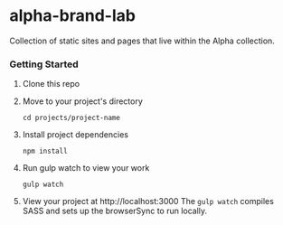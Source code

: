 # alpha-brand-lab
Collection of static sites and pages that live within the Alpha collection.


### Getting Started
1. Clone this repo
1. Move to your project's directory
	
	```
    cd projects/project-name
    ```
1. Install project dependencies

    ```
    npm install
    ```

1. Run gulp watch to view your work

    ```
    gulp watch
    ```

1. View your project at http://localhost:3000
The ```gulp watch``` compiles SASS and sets up the browserSync to run locally.
